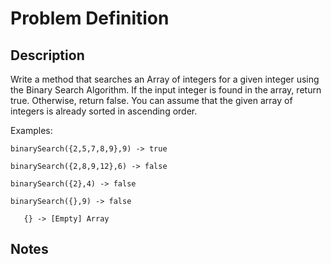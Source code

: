 # Problem Definition

## Description

Write a method that searches an Array of integers for a given integer using the Binary Search Algorithm. If the input integer is found in the array, return true. Otherwise, return false. You can assume that the given array of integers is already sorted in ascending order.

Examples:

```plaintext
binarySearch({2,5,7,8,9},9) -> true

binarySearch({2,8,9,12},6) -> false

binarySearch({2},4) -> false

binarySearch({},9) -> false

   {} -> [Empty] Array
```

## Notes